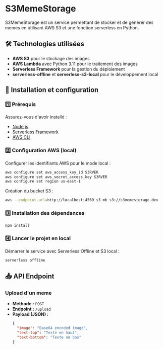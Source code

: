# S3MemeStorage

S3MemeStorage est un service permettant de stocker et de générer des memes en utilisant AWS S3 et une fonction serverless en Python.

## 🛠️ Technologies utilisées

- **AWS S3** pour le stockage des images
- **AWS Lambda** avec Python 3.11 pour le traitement des images
- **Serverless Framework** pour la gestion du déploiement
- **serverless-offline** et **serverless-s3-local** pour le développement local

## 🚀 Installation et configuration

### 1️⃣ Prérequis

Assurez-vous d'avoir installé :
- [Node.js](https://nodejs.org/)
- [Serverless Framework](https://www.serverless.com/)
- [AWS CLI](https://aws.amazon.com/cli/)

### 2️⃣ Configuration AWS (local)

Configurer les identifiants AWS pour le mode local :
```sh
aws configure set aws_access_key_id S3RVER
aws configure set aws_secret_access_key S3RVER
aws configure set region us-east-1
```
Création du bucket S3 :
```sh
aws --endpoint-url=http://localhost:4569 s3 mb s3://s3memestorage-dev
```
### 3️⃣ Installation des dépendances

```sh
npm install
```

### 4️⃣ Lancer le projet en local

Démarrer le service avec Serverless Offline et S3 local :
```sh
serverless offline 
```

## 📤 API Endpoint

### **Upload d'un meme**
- **Méthode :** `POST`
- **Endpoint :** `/upload`
- **Payload (JSON) :**
  ```json
  {
    "image": "Base64 encoded image",
    "text-top": "Texte en haut",
    "text-bottom": "Texte en bas"
  }
  ```


